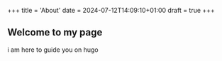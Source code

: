 +++
title = 'About'
date = 2024-07-12T14:09:10+01:00
draft = true
+++
## Welcome to my page
i am here to guide you on hugo